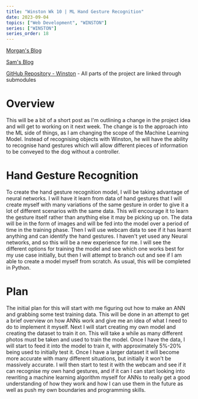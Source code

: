 ```yaml
---
title: "Winston Wk 10 | ML Hand Gesture Recognition"
date: 2023-09-04
topics: ["Web Development", "WINSTON"]
series: ["WINSTON"]
series_order: 18
---
```


[Morgan's Blog](https://Morgan-Potter.github.io)

[Sam's Blog](https://samsidebotham.com)

[GitHub Repository - Winston](https://github.com/joush007/WINSTON) - All parts of the project are linked through submodules

# Overview
This will be a bit of a short post as I'm outlining a change in the project idea and will get to working on it next week. The change is to the approach into the ML side of things, as I am changing the scope of the Machine Learning Model. Instead of recognising objects with Winston, he will have the ability to recognise hand gestures which will allow different pieces of information to be conveyed to the dog without a controller.

# Hand Gesture Recognition
To create the hand gesture recognition model, I will be taking advantage of neural networks. I will have it learn from data of hand gestures that I will create myself with many variations of the same gesture in order to give it a lot of different scenarios with the same data. This will encourage it to learn the gesture itself rather than anything else it may be picking up on. The data will be in the form of images and will be fed into the model over a period of time in the training phase. Then I will use webcam data to see if it has learnt anything and can identify the hand gestures. I haven't yet used any Neural networks, and so this will be a new experience for me. I will see the different options for training the model and see which one works best for my use case initially, but then I will attempt to branch out and see if I am able to create a model myself from scratch. As usual, this will be completed in Python.

# Plan
The initial plan for this will start with me figuring out how to make an ANN and grabbing some test training data. This will be done in an attempt to get a brief overview on how ANNs work and give me an idea of what I need to do to implement it myself. Next I will start creating my own model and creating the dataset to train it on. This will take a while as many different photos must be taken and used to train the model. Once I have the data, I will start to feed it into the model to train it, with approximately 5%-20% being used to initially test it. Once I have a larger dataset it will become more accurate with many different situations, but initially it won't be massively accurate. I will then start to test it with the webcam and see if it can recognise my own hand gestures, and if it can I can start looking into rewriting a machine learning algorithm myself for ANNs to really get a good understanding of how they work and how I can use them in the future as well as push my own boundaries and programming skills.
